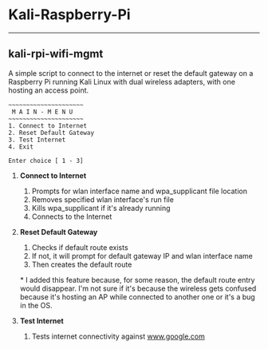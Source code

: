 # Kali-Raspberry-Pi
---
## kali-rpi-wifi-mgmt
A simple script to connect to the internet or reset the default gateway on a Raspberry Pi running Kali Linux with dual wireless adapters, with one hosting an access point.

```
~~~~~~~~~~~~~~~~~~~~~
 M A I N - M E N U
~~~~~~~~~~~~~~~~~~~~~
1. Connect to Internet
2. Reset Default Gateway
3. Test Internet
4. Exit

Enter choice [ 1 - 3]
```
1. **Connect to Internet**
    1. Prompts for wlan interface name and wpa_supplicant file location
    2. Removes specified wlan interface's run file
    3. Kills wpa_supplicant if it's already running
    4. Connects to the Internet
2. **Reset Default Gateway**
    1. Checks if default route exists
    2. If not, it will prompt for default gateway IP and wlan interface name
    3. Then creates the default route

    \* I added this feature because, for some reason, the default route entry would disappear. I'm not sure if it's because the wireless gets confused because it's hosting an AP while connected to another one or it's a bug in the OS.
2. **Test Internet**
    1. Tests internet connectivity against www.google.com